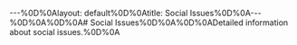 ---%0D%0Alayout: default%0D%0Atitle: Social Issues%0D%0A---%0D%0A%0D%0A# Social Issues%0D%0A%0D%0ADetailed information about social issues.%0D%0A 
